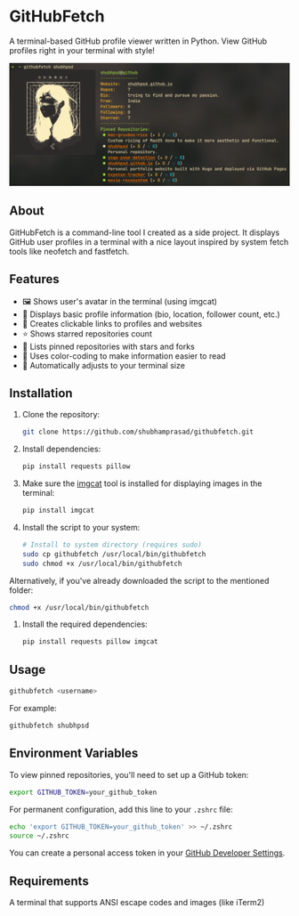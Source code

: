 # GitHubFetch

A terminal-based GitHub profile viewer written in Python. View GitHub profiles right in your terminal with style!

![GitHubFetch Demo Screenshot](demo-screenshot.png)

## About

GitHubFetch is a command-line tool I created as a side project. It displays GitHub user profiles in a terminal with a nice layout inspired by system fetch tools like neofetch and fastfetch.

## Features

- 🖼️ Shows user's avatar in the terminal (using imgcat)
- 👤 Displays basic profile information (bio, location, follower count, etc.)
- 🔗 Creates clickable links to profiles and websites
- ⭐ Shows starred repositories count
- 📌 Lists pinned repositories with stars and forks
- 🎨 Uses color-coding to make information easier to read
- 📏 Automatically adjusts to your terminal size

## Installation

1. Clone the repository:

   ```bash
   git clone https://github.com/shubhamprasad/githubfetch.git
   ```

2. Install dependencies:

   ```bash
   pip install requests pillow
   ```

3. Make sure the [imgcat](https://github.com/danielgatis/imgcat) tool is installed for displaying images in the terminal:

   ```bash
   pip install imgcat
   ```

4. Install the script to your system:

   ```bash
   # Install to system directory (requires sudo)
   sudo cp githubfetch /usr/local/bin/githubfetch
   sudo chmod +x /usr/local/bin/githubfetch
   ```

Alternatively, if you've already downloaded the script to the mentioned folder:

   ```bash
   chmod +x /usr/local/bin/githubfetch
   ```

1. Install the required dependencies:

   ```bash
   pip install requests pillow imgcat
   ```

## Usage

```bash
githubfetch <username>
```

For example:

```bash
githubfetch shubhpsd
```

## Environment Variables

To view pinned repositories, you'll need to set up a GitHub token:

```bash
export GITHUB_TOKEN=your_github_token
```

For permanent configuration, add this line to your `.zshrc` file:

```bash
echo 'export GITHUB_TOKEN=your_github_token' >> ~/.zshrc
source ~/.zshrc
```

You can create a personal access token in your [GitHub Developer Settings](https://github.com/settings/tokens).

## Requirements

A terminal that supports ANSI escape codes and images (like iTerm2)
